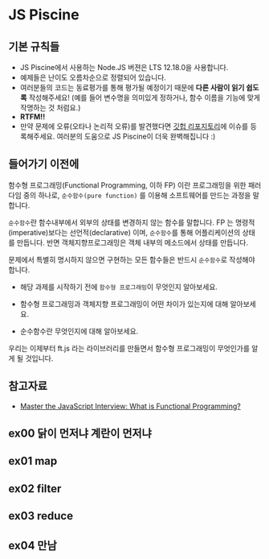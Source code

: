 # JS Piscine

## 기본 규칙들

* JS Piscine에서 사용하는 Node.JS 버젼은 LTS 12.18.0을 사용합니다.
* 예제들은 난이도 오름차순으로 정렬되어 있습니다.
* 여러분들의 코드는 동료평가를 통해 평가될 예정이기 때문에 **다른 사람이 읽기 쉽도록** 작성해주세요! (예를 들어 변수명을 의미있게 정하거나, 함수 이름을 기능에 맞게 작명하는 것 처럼요.)
* **RTFM!!**
* 만약 문제에 오류(오타나 논리적 오류)를 발견했다면 [깃헙 리포지토리](https://github.com/42js/js_piscine)에 이슈를 등록해주세요. 여러분의 도움으로 JS Piscine이 더욱 완벽해집니다 :)

## 들어가기 이전에

함수형 프로그래밍(Functional Programming, 이하 FP) 이란 프로그래밍을 위한 패러다임 중의 하나로, `순수함수(pure function)` 를 이용해 소프트웨어를 만드는 과정을 말합니다. 

`순수함수`란 함수내부에서 외부의 상태를 변경하지 않는 함수를 말합니다. FP 는 명령적(imperative)보다는 선언적(declarative) 이며, `순수함수`를 통해 어플리케이션의 상태를 만듭니다. 반면 객체지향프로그래밍은 객체 내부의 메소드에서 상태를 만듭니다.

문제에서 특별히 명시하지 않으면 구현하는 모든 함수들은 반드시 `순수함수`로 작성해야합니다.

* 해당 과제를 시작하기 전에 `함수형 프로그래밍`이 무엇인지 알아보세요.

* 함수형 프로그래밍과 객체지향 프로그래밍이 어떤 차이가 있는지에 대해 알아보세요.

* 순수함수란 무엇인지에 대해 알아보세요.

우리는 이제부터 ft.js 라는 라이브러리를 만들면서 함수형 프로그래밍이 무엇인가를 알게 될 것입니다.

## 참고자료
* [Master the JavaScript Interview: What is Functional Programming?](https://medium.com/javascript-scene/master-the-javascript-interview-what-is-functional-programming-7f218c68b3a0)

## ex00 닭이 먼저냐 계란이 먼저냐
## ex01 map
## ex02 filter
## ex03 reduce
## ex04 만남

